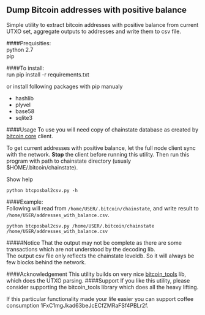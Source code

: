 ## Dump Bitcoin addresses with positive balance

Simple utility to extract bitcoin addresses with positive balance from current UTXO set, aggregate outputs to addresses
and write them to csv file.

####Prequisities:  
python 2.7  
pip  

####To install:  
run pip install -r requirements.txt

or install following packages with pip manualy
* hashlib
* plyvel
* base58
* sqlite3

####Usage
To use you will need copy of chainstate database as created by [bitcoin core](https://bitcoin.org/en/bitcoin-core/)
 client.
 
To get current addresses with positive balance, let the full node client sync with the network. 
**Stop** the client before running this utility. 
Then run this program with path to chainstate directory (usualy $HOME/.bitcoin/chainstate).

Show help
```
python btcposbal2csv.py -h

```
####Example:  
Following will read from `/home/USER/.bitcoin/chainstate`, and write result to `/home/USER/addresses_with_balance.csv`.
```
python btcposbal2csv.py /home/USER/.bitcoin/chainstate /home/USER/addresses_with_balance.csv
```

#####Notice
That the output may not be complete as there are some transactions which are not understood by the decoding lib.  
The output csv file only reflects the chainstate leveldb. So it will always be few blocks behind the network. 


####Acknowledgement
This utility builds on very nice [bitcoin_tools](https://github.com/sr-gi/bitcoin_tools/) lib,
 which does the UTXO parsing.
####Support
If you like this utility, please consider supporting the bitcoin_tools library which does all the heavy lifting.

If this particular functionality made your life easier you can support coffee consumption 
1FxC1mgJkad63beJcECfZMRaFSf4PBLr2f.
